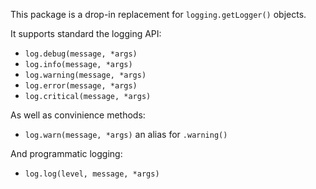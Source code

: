 This package is a drop-in replacement for `logging.getLogger()` objects.

It supports standard the logging API:

- `log.debug(message, *args)`
- `log.info(message, *args)`
- `log.warning(message, *args)`
- `log.error(message, *args)`
- `log.critical(message, *args)`

As well as convinience methods:

- `log.warn(message, *args)` an alias for `.warning()`

And programmatic logging:

- `log.log(level, message, *args)`

